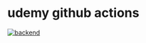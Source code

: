 # udemy github actions

[![backend](https://github.com/HuyHoangNguyen32/github-actions/actions/workflows/backend.yml/badge.svg)](https://github.com/HuyHoangNguyen32/github-actions/actions/workflows/backend.yml)